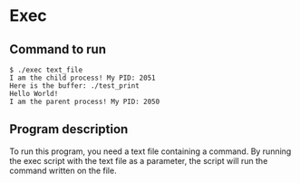 # Exec

## Command to run
```console
$ ./exec text_file
I am the child process! My PID: 2051
Here is the buffer: ./test_print
Hello World!
I am the parent process! My PID: 2050
```

## Program description
To run this program, you need a text file containing a command. By running the exec script with the text file as a parameter, the script will run the command written on the file.